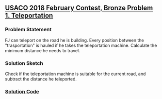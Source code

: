 ## [USACO 2018 February Contest, Bronze Problem 1. Teleportation](https://usaco.org/index.php?page=viewproblem2&cpid=807)

### Problem Statement
FJ can teleport on the road he is building. Every position between the "trasportation" is hauled if he takes the teleportation machine. Calculate the minimum distance he needs to travel.

### Solution Sketch
Check if the teleportation machine is suitable for the current road, and subtract the distance he teleported.


### [Solution Code](./2017-2018/feb1.cpp)
